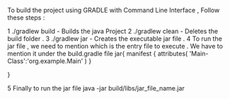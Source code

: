 To build the project using GRADLE with Command Line Interface  , Follow these steps :

1 ./gradlew build  - Builds the java Project
2 ./gradlew clean  - Deletes the build folder .
3 ./gradlew jar   - Creates the executable jar file . 
4 To run the jar file , we need to mention which is the entry file to execute  . We have to mention it under the build.gradle file 
     jar{
    manifest {
        attributes(
                'Main-Class':'org.example.Main'
        )
    }

  }

5 Finally to run the jar file 
   java -jar build/libs/jar_file_name.jar

